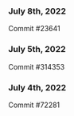 ### July 8th, 2022

Commit #23641

### July 5th, 2022

Commit #314353


### July 4th, 2022

Commit #72281
